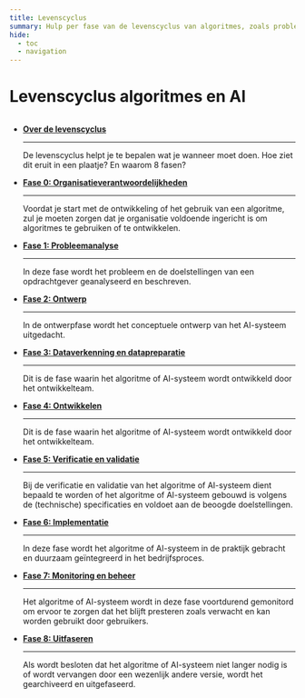 ```yaml
---
title: Levenscyclus
summary: Hulp per fase van de levenscyclus van algoritmes, zoals probleemanalyse, ontwerpen, ontwikkelen, implementeren en ermee stoppen.
hide:
  - toc
  - navigation
---
```


# Levenscyclus algoritmes en AI

<div style="margin-top:32px;" class="grid cards" markdown>

-  [__Over de levenscyclus__](over-de-levenscyclus.md)

    ---

    De levenscyclus helpt je te bepalen wat je wanneer moet doen. Hoe ziet dit eruit in een plaatje? En waarom 8 fasen?
   

-  [__Fase 0: Organisatieverantwoordelijkheden__](organisatieverantwoordelijkheden.md)

    ---

    Voordat je start met de ontwikkeling of het gebruik van een algoritme, zul je moeten zorgen dat je organisatie voldoende ingericht is om algoritmes te gebruiken of te ontwikkelen.

-   [__Fase 1: Probleemanalyse__](probleemanalyse.md)
    
    ---

    In deze fase wordt het probleem en de doelstellingen van een opdrachtgever geanalyseerd en beschreven.


-   [__Fase 2: Ontwerp__](ontwerp.md)

    ---

    In de ontwerpfase wordt het conceptuele ontwerp van het AI-systeem uitgedacht.

-   [__Fase 3: Dataverkenning en datapreparatie__](dataverkenning-en-datapreparatie.md)

    ---

    Dit is de fase waarin het algoritme of AI-systeem wordt ontwikkeld door het ontwikkelteam.

-   [__Fase 4: Ontwikkelen__](ontwikkelen.md)

    ---

    Dit is de fase waarin het algoritme of AI-systeem wordt ontwikkeld door het ontwikkelteam.

-   [__Fase 5: Verificatie en validatie__](verificatie-en-validatie.md)

    ---

    Bij de verificatie en validatie van het algoritme of AI-systeem dient bepaald te worden of het algoritme of AI-systeem gebouwd is volgens de (technische) specificaties en voldoet aan de beoogde doelstellingen.

-   [__Fase 6: Implementatie__](implementatie.md)

    ---

    In deze fase wordt het algoritme of AI-systeem in de praktijk gebracht en duurzaam geïntegreerd in het bedrijfsproces.

-  [__Fase 7: Monitoring en beheer__](monitoring-en-beheer.md)

    ---

    Het algoritme of AI-systeem wordt in deze fase voortdurend gemonitord om ervoor te zorgen dat het blijft presteren zoals verwacht en kan worden gebruikt door gebruikers.

-   [__Fase 8: Uitfaseren__](uitfaseren.md)

    ---

    Als wordt besloten dat het algoritme of AI-systeem niet langer nodig is of wordt vervangen door een wezenlijk andere versie, wordt het gearchiveerd en uitgefaseerd.


</div>
